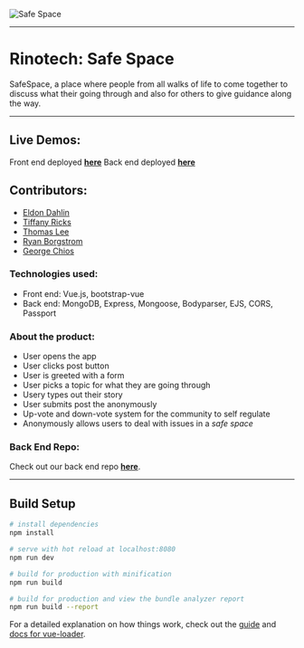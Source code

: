 ![Safe Space](https://user-images.githubusercontent.com/38636581/44279862-4c6a2000-a210-11e8-8f06-ec88cafae346.png)
___
# Rinotech: Safe Space
SafeSpace, a place where people from all walks of life to come together to discuss what their going through and also for others to give guidance along the way.
___
## Live Demos:
Front end deployed **[here](https://rinotech-safespace.firebaseapp.com/#/)**
Back end deployed **[here](https://rinotech-safe-space.herokuapp.com/)**

## Contributors:
 - [Eldon Dahlin](https://github.com/end1989)
 - [Tiffany Ricks](https://github.com/tricks7)
 - [Thomas Lee](https://github.com/Tomwolverine)
 - [Ryan Borgstrom](https://github.com/rkborgstrom)
 - [George Chios](https://github.com/rusticpenguin)

### Technologies used:

 - Front end: Vue.js, bootstrap-vue
 - Back end: MongoDB, Express, Mongoose, Bodyparser, EJS, CORS, Passport

### About the product:
 - User opens the app
 - User clicks post button
 - User is greeted with a form 
 - User picks a topic for what they are going through
 - Usery types out their story
 - User submits post the anonymously 
 - Up-vote and down-vote system for the community to self regulate
 - Anonymously allows users to deal with issues in a *safe space*

### Back End Repo:
Check out our back end repo **[here](https://github.com/rusticpenguin/RinoTech-Group-Project-Backend)**.

___

## Build Setup

``` bash
# install dependencies
npm install

# serve with hot reload at localhost:8080
npm run dev

# build for production with minification
npm run build

# build for production and view the bundle analyzer report
npm run build --report
```

For a detailed explanation on how things work, check out the [guide](http://vuejs-templates.github.io/webpack/) and [docs for vue-loader](http://vuejs.github.io/vue-loader).
